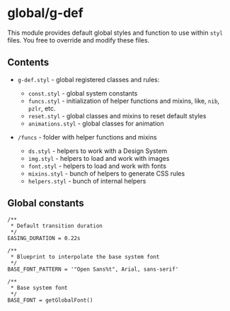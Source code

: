 # global/g-def

This module provides default global styles and function to use within `styl` files.
You free to override and modify these files.

## Contents

* `g-def.styl` - global registered classes and rules:
  * `const.styl` - global system constants
  * `funcs.styl` - initialization of helper functions and mixins, like, `nib`, `pzlr`, etc.
  * `reset.styl` - global classes and mixins to reset default styles
  * `animations.styl` - global classes for animation

* `/funcs` - folder with helper functions and mixins
  * `ds.styl` - helpers to work with a Design System
  * `img.styl` - helpers to load and work with images
  * `font.styl` - helpers to load and work with fonts
  * `mixins.styl` - bunch of helpers to generate CSS rules
  * `helpers.styl` - bunch of internal helpers

## Global constants

```stylus
/**
 * Default transition duration
 */
EASING_DURATION = 0.22s

/**
 * Blueprint to interpolate the base system font
 */
BASE_FONT_PATTERN = '"Open Sans%t", Arial, sans-serif'

/**
 * Base system font
 */
BASE_FONT = getGlobalFont()
```

